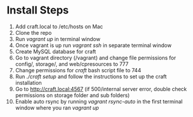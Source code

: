 # Install Steps
1. Add craft.local to /etc/hosts on Mac
2. Clone the repo
3. Run *vagrant up* in terminal window
3. Once vagrant is up run *vagrant ssh* in separate terminal window
4. Create MySQL database for craft
5. Go to vagrant directory (/vagrant) and change file permissions for config/, storage/, and web/cpresources to 777
6. Change permissions for *craft* bash script file to 744
7. Run *./craft setup* and follow the instructions to set up the craft installation
8. Go to http://craft.local:4567 (if 500/internal server error, double check permissions on storage folder and sub folders)
9. Enable auto rsync by running *vagrant rsync-auto* in the first terminal window where you ran *vagrant up*
